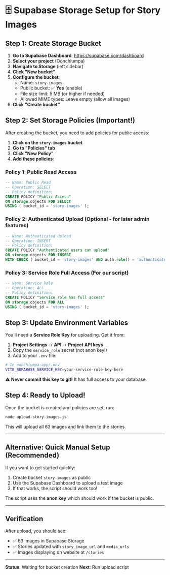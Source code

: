 # 🗄️ Supabase Storage Setup for Story Images

## Step 1: Create Storage Bucket

1. **Go to Supabase Dashboard**: https://supabase.com/dashboard
2. **Select your project** (Oonchiumpa)
3. **Navigate to Storage** (left sidebar)
4. **Click "New bucket"**
5. **Configure the bucket**:
   - Name: `story-images`
   - Public bucket: ✅ **Yes** (enable)
   - File size limit: 5 MB (or higher if needed)
   - Allowed MIME types: Leave empty (allow all images)
6. **Click "Create bucket"**

## Step 2: Set Storage Policies (Important!)

After creating the bucket, you need to add policies for public access:

1. **Click on the `story-images` bucket**
2. **Go to "Policies" tab**
3. **Click "New Policy"**
4. **Add these policies**:

### Policy 1: Public Read Access
```sql
-- Name: Public Read
-- Operation: SELECT
-- Policy definition:
CREATE POLICY "Public Access"
ON storage.objects FOR SELECT
USING ( bucket_id = 'story-images' );
```

### Policy 2: Authenticated Upload (Optional - for later admin features)
```sql
-- Name: Authenticated Upload
-- Operation: INSERT
-- Policy definition:
CREATE POLICY "Authenticated users can upload"
ON storage.objects FOR INSERT
WITH CHECK ( bucket_id = 'story-images' AND auth.role() = 'authenticated' );
```

### Policy 3: Service Role Full Access (For our script)
```sql
-- Name: Service Role
-- Operation: ALL
-- Policy definition:
CREATE POLICY "Service role has full access"
ON storage.objects FOR ALL
USING ( bucket_id = 'story-images' );
```

## Step 3: Update Environment Variables

You'll need a **Service Role Key** for uploading. Get it from:

1. **Project Settings** → **API** → **Project API keys**
2. Copy the `service_role` secret (not anon key!)
3. Add to your `.env` file:

```bash
# In oonchiumpa-app/.env
VITE_SUPABASE_SERVICE_KEY=your-service-role-key-here
```

⚠️ **Never commit this key to git!** It has full access to your database.

## Step 4: Ready to Upload!

Once the bucket is created and policies are set, run:

```bash
node upload-story-images.js
```

This will upload all 63 images and link them to the stories.

---

## Alternative: Quick Manual Setup (Recommended)

If you want to get started quickly:

1. Create bucket `story-images` as public
2. Use the Supabase Dashboard to upload a test image
3. If that works, the script should work too!

The script uses the **anon key** which should work if the bucket is public.

---

## Verification

After upload, you should see:
- ✅ 63 images in Supabase Storage
- ✅ Stories updated with `story_image_url` and `media_urls`
- ✅ Images displaying on website at `/stories`

---

**Status**: Waiting for bucket creation
**Next**: Run upload script
